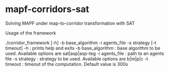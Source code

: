 # mapf-corridors-sat
Solving MAPF under map-to-corridor transformation with SAT


Usage of the framework

./corridor_framework [-h] -b base_algorithm -i agents_file -s strategy [-t timeout]
        -h                  : prints help and exits
        -b base_algorithm   : base algorithm to be used. Available options are sat|asp|asp-teg
        -i agents_file      : path to an agents file
        -s strategy         : strategy to be used. Available options are b|m|p|c
        -t timeout          : timeout of the computation. Default value is 300s
